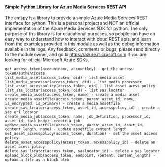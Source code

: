 #### Simple Python Library for Azure Media Services REST API
The amspy is a library to provide a simple Azure Media Services REST interface for python. This is a personal project and NOT an official implementation of the Azure Media Services SDK for python. The only purpose of this library is for educational purposes, so people can have an easy way to understand how to interact with cloud REST apis, and learn from the examples provided in this module as well as the debug information available in the logs. Any feedback, comments or bugs, please send directly to the module owner, and go to https://azure.microsoft.com if you are looking for official Microsoft Azure SDKs.

```
get_access_token(accountname, accountkey) - get the access token/authenticate
list_media_asset(access_token, oid) - list media asset
list_media_processor(access_token, oid) - list media processor
list_asset_accesspolicy(access_token, oid) - list asset acess policy
list_sas_locator(access_token, oid) - list sas locator
create_media_asset(access_token, name) - create a media asset
create_media_assetfile(access_token, parent_asset_id, name, is_encrypted, is_primary) - create a media assetfile
create_sas_locator(access_token, asset_id, accesspolicy_id) - create a sas url locator
create_media_job(access_token, name, job_definition, processor_id, asset_id, task_body) -create a job
update_media_assetfile(access_token, parent_asset_id, asset_id, content_length, name) - update assetfile content length
set_asset_accesspolicy(access_token, duration) - set the asset access policy
delete_asset_accesspolicy(access_token, accesspolicy_id) - delete an asset acess policy
delete_sas_locator(access_token, saslocator_id) - delete a sas locator
upload_block_blob(access_token, endpoint, content, content_length) - upload a file as a block blob
```
